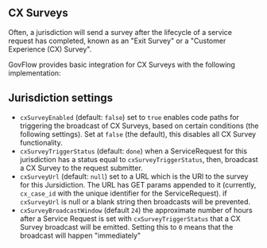 ## CX Surveys

Often, a jurisdiction will send a survey after the lifecycle of a service request has completed, known as an "Exit Survey" or a "Customer Experience (CX) Survey".

GovFlow provides basic integration for CX Surveys with the following implementation:

## Jurisdiction settings

- `cxSurveyEnabled` (default: `false`) set to `true` enables code paths for triggering the broadcast of CX Surveys, based on certain conditions (the following settings). Set at `false` (the default), this disables all CX Survey functionality.
- `cxSurveyTriggerStatus` (default: `done`) when a ServiceRequest for this jurisdiction has a status equal to `cxSurveyTriggerStatus`, then, broadcast a CX Survey to the request submitter.
- `cxSurveyUrl` (default: `null`) set to a URL which is the URl to the survey for this Jursidiction. The URL has GET params appended to it (currently, `cx_case_id` with the unique identifier for the ServiceRequest). if `cxSurveyUrl` is null or a blank string then broadcasts will be prevented.
- `cxSurveyBroadcastWindow` (default `24`) the approximate number of hours after a Service Request is set with `cxSurveyTriggerStatus` that a CX Survey broadcast will be emitted. Setting this to `0` means that the broadcast will happen "immediately"

